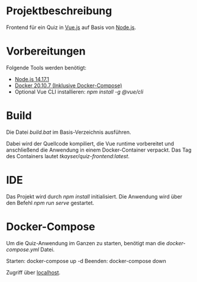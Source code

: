 # Projektbeschreibung
Frontend für ein Quiz in [Vue.js](https://vuejs.org/) auf Basis von [Node.js](https://nodejs.org/en/).

# Vorbereitungen
Folgende Tools werden benötigt:
* [Node.js 14.17.1](https://nodejs.org/en/)
* [Docker 20.10.7 (Inklusive Docker-Compose)](https://www.docker.com/products/docker-desktop)
* Optional Vue CLI installieren: *npm install -g @vue/cli*

# Build
Die Datei *build.bat* im Basis-Verzeichnis ausführen.

Dabei wird der Quellcode kompiliert, die Vue runtime vorbereitet und anschließend die Anwendung in einem Docker-Container verpackt.
Das Tag des Containers lautet *tkayser/quiz-frontend:latest*.

# IDE
Das Projekt wird durch *npm install* initialisiert.
Die Anwendung wird über den Befehl *npm run serve* gestartet.

# Docker-Compose
Um die Quiz-Anwendung im Ganzen zu starten, benötigt man die *docker-compose.yml* Datei.

Starten: docker-compose up -d
Beenden: docker-compose down

Zugriff über [localhost](http://localhost).